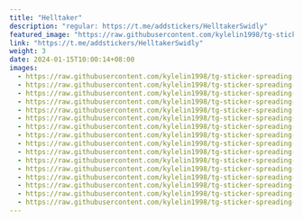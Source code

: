 ```yaml
---
title: "Helltaker"
description: "regular: https://t.me/addstickers/HelltakerSwidly"
featured_image: "https://raw.githubusercontent.com/kylelin1998/tg-sticker-spreading-worldwide-images/main/img/49395dfd-6667-4995-b0b4-203fd0dcf76c.jpg"
link: "https://t.me/addstickers/HelltakerSwidly"
weight: 3
date: 2024-01-15T10:00:14+08:00
images:
  - https://raw.githubusercontent.com/kylelin1998/tg-sticker-spreading-worldwide-images/main/img/49395dfd-6667-4995-b0b4-203fd0dcf76c.jpg
  - https://raw.githubusercontent.com/kylelin1998/tg-sticker-spreading-worldwide-images/main/img/977d48bf-aecf-4f0e-9b1f-acb4df6352e1.jpg
  - https://raw.githubusercontent.com/kylelin1998/tg-sticker-spreading-worldwide-images/main/img/6c58868f-d050-43bd-a918-9af75ebc21d3.jpg
  - https://raw.githubusercontent.com/kylelin1998/tg-sticker-spreading-worldwide-images/main/img/97002f62-5ee0-4e3d-9e01-3efdfa4379a7.jpg
  - https://raw.githubusercontent.com/kylelin1998/tg-sticker-spreading-worldwide-images/main/img/4cd3d04a-d514-412b-a0c7-bd9ce59898d2.jpg
  - https://raw.githubusercontent.com/kylelin1998/tg-sticker-spreading-worldwide-images/main/img/adc6e1ca-0a36-4f3c-8cf2-0ec02f822f58.jpg
  - https://raw.githubusercontent.com/kylelin1998/tg-sticker-spreading-worldwide-images/main/img/5914b38e-3a1f-4fad-afce-06770014015c.jpg
  - https://raw.githubusercontent.com/kylelin1998/tg-sticker-spreading-worldwide-images/main/img/b998c52f-b582-4146-b3e8-37e18c20a147.jpg
  - https://raw.githubusercontent.com/kylelin1998/tg-sticker-spreading-worldwide-images/main/img/22b31800-2c44-4e01-8b2b-abf1c6c748d5.jpg
  - https://raw.githubusercontent.com/kylelin1998/tg-sticker-spreading-worldwide-images/main/img/5e7cbc9b-e261-4808-a730-3bf7c7739a87.jpg
  - https://raw.githubusercontent.com/kylelin1998/tg-sticker-spreading-worldwide-images/main/img/a15b34e4-82e0-4082-a99e-7120d7c0c6dc.jpg
  - https://raw.githubusercontent.com/kylelin1998/tg-sticker-spreading-worldwide-images/main/img/8cc67abf-6f1a-453e-bcc4-437c954c74ef.jpg
  - https://raw.githubusercontent.com/kylelin1998/tg-sticker-spreading-worldwide-images/main/img/f0c88d94-93ad-4233-9470-1d2f881b1c2b.jpg
  - https://raw.githubusercontent.com/kylelin1998/tg-sticker-spreading-worldwide-images/main/img/83da909d-eb08-4781-9e05-38a773af3075.jpg
  - https://raw.githubusercontent.com/kylelin1998/tg-sticker-spreading-worldwide-images/main/img/d7e986fe-f41b-43f9-b07e-4f587251344b.jpg
  - https://raw.githubusercontent.com/kylelin1998/tg-sticker-spreading-worldwide-images/main/img/1cc873fe-5911-495d-a570-663d000da931.jpg
---
```

